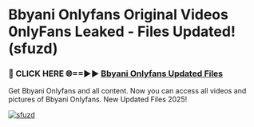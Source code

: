 # Bbyani Onlyfans Original Videos 0nlyFans Leaked - Files Updated! (sfuzd)

<h3>🔴 CLICK HERE 🌐==►► <a href="https://tinyurl.com/2m67pmp6" rel="nofollow">Bbyani Onlyfans Updated Files</a></h3>

Get Bbyani Onlyfans and all content. Now you can access all videos and pictures of Bbyani Onlyfans. New Updated Files 2025!

[![sfuzd](https://i.imgur.com/H4QAA4z.gif)](https://tinyurl.com/2m67pmp6)